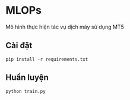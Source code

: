 # MLOPs
Mô hình thực hiện tác vụ dịch máy sử dụng MT5
## Cài đặt
`pip install -r requirements.txt`
## Huấn luyện
`python train.py`
